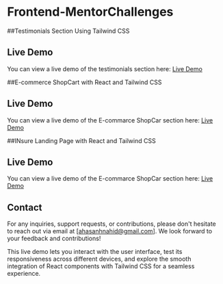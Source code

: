 # Frontend-MentorChallenges
 
##Testimonials Section Using Tailwind CSS
## Live Demo
You can view a live demo of the testimonials section here:
[Live Demo](https://66910ea8c9481a22d3ea37fb--elaborate-selkie-3b3039.netlify.app/)

##E-commerce ShopCart with React and Tailwind CSS
## Live Demo
You can view a live demo of the E-commarce ShopCar section here:
[Live Demo](https://shopcart-tailwind-react.netlify.app/)

##INsure Landing Page with React and Tailwind CSS
## Live Demo
You can view a live demo of the E-commarce ShopCar section here:
[Live Demo](https://insure-tailwind-react.netlify.app/)

## Contact

For any inquiries, support requests, or contributions, please don't hesitate to reach out via email at [ahasanhnahid@gmail.com]. We look forward to your feedback and contributions!

This live demo lets you interact with the user interface, test its responsiveness across different devices, and explore the smooth integration of React components with Tailwind CSS for a seamless experience.
